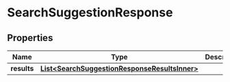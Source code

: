 

# SearchSuggestionResponse

## Properties

Name | Type | Description | Notes
------------ | ------------- | ------------- | -------------
**results** | [**List&lt;SearchSuggestionResponseResultsInner&gt;**](SearchSuggestionResponseResultsInner.md) |  |  [optional]




